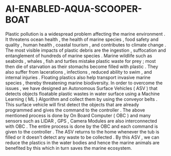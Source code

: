 # AI-ENABLED-AQUA-SCOOPER-BOAT
Plastic pollution is a widespread problem affecting the marine environment . It
threatens ocean health , the health of marine species , food safety and quality ,
human health , coastal tourism , and contributes to climate change . The most
visible impacts of plastic debris are the ingestion , suffocation and entanglement of
hundreds of marine species . Marine wildlife such as seabirds , whales , fish and
turtles mistake plastic waste for prey ; most then die of starvation as their stomachs
become filled with plastic . They also suffer from lacerations , infections , reduced
ability to swim , and internal injuries . Floating plastics also help transport invasive
marine species , thereby threatening marine biodiversity. In order to overcome the
issues , we have designed an Autonomous Surface Vehicles ( ASV ) that detects
objects floatable plastic wastes in water surface using a Machine Learning ( ML )
Algorithm and collect them by using the conveyor belts . This surface vehicle will
first detect the objects that are already programmed and gives the command to the
controller . The above mentioned process is done by On Board Computer ( OBC )
and many sensors such as LIDAR , GPS , Camera Modules are also interconnected
with OBC . The entire process is done by the OBC and each command is given to
the controller . The ASV returns to the home whenever the tub is filled or it doesn't
detect any waste to be collected . By this ASV , we can reduce the plastics in the
water bodies and hence the marine animals are benefited by this which in turn
saves the marine ecosystem.

